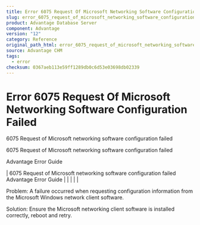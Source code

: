 ```yaml
---
title: Error 6075 Request Of Microsoft Networking Software Configuration Failed
slug: error_6075_request_of_microsoft_networking_software_configuration_failed
product: Advantage Database Server
component: Advantage
version: "12"
category: Reference
original_path_html: error_6075_request_of_microsoft_networking_software_configuration_failed.htm
source: Advantage CHM
tags:
  - error
checksum: 0367aeb113e59ff1289db0c6d53e03698db02339
---
```


# Error 6075 Request Of Microsoft Networking Software Configuration Failed

6075 Request of Microsoft networking software configuration failed

6075 Request of Microsoft networking software configuration failed

Advantage Error Guide

| 6075 Request of Microsoft networking software configuration failed  Advantage Error Guide |  |  |  |  |

Problem: A failure occurred when requesting configuration information from the Microsoft Windows network client software.

Solution: Ensure the Microsoft networking client software is installed correctly, reboot and retry.
